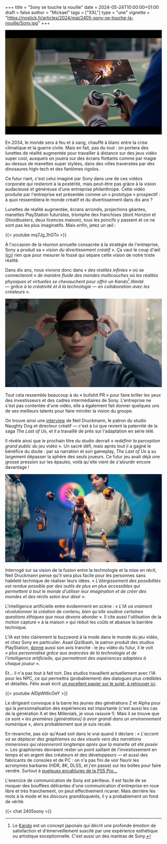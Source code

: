 +++
title = "Sony se touche la nouille"
date = 2024-05-24T10:00:00+01:00
draft = false
author = "Mickael"
tags = ["XXL"]
type = "une"
vignette = "https://nostick.fr/articles/2024/mai/2405-sony-se-touche-la-nouille/Sony.jpg"
+++

![Sony](Sony.jpg "Portal 2 confirmé.")

En 2034, le monde sera à feu et à sang, chauffé à blanc entre la crise climatique et la guerre civile. Mais en fait, pas du tout : on portera des lunettes de réalité augmentée pour travailler à distance sur des jeux vidéo super cool, auxquels on jouera sur des écrans flottants comme par magie au-dessus de manettes super stylées, dans des villes traversées par des dinosaures high-tech et des fantômes rigolos.

Ce futur riant, c'est celui imaginé par Sony dans une de ces vidéos corporate qui resteront à la postérité, mais peut-être pas grâce à la vision audacieuse et généreuse d'une entreprise philanthrope. Cette vidéo produite par l'entreprise est présentée comme un « prototype » prospectif : à quoi ressemblera le monde créatif et du divertissement dans dix ans ? 

Lunettes de réalité augmentée, écrans arrondis, projections géantes, manettes PlayStation futuristes, triomphe des franchises (dont *Horizon* et *Ghostbusters*, deux licences maison), tous les poncifs y passent et ce ne sont pas les plus imaginatifs. Mais enfin, jetez un œil :

{{< youtube mq7Jg_1hGTo >}} 

À l'occasion de la réunion annuelle consacrée à la stratégie de l'entreprise, Sony a produit sa « *vision du divertissement créatif* ». Ça vaut le coup d'œil ([ici](https://www.sony.com/en/SonyInfo/creative-entertainment-vision/)) rien que pour mesurer le fossé qui sépare cette vision de notre triste réalité. 

Dans dix ans, nous vivrons donc dans « *des réalités infinies* » où se connecteront « *de manière fluide des mondes multicouches où les réalités physiques et virtuelles se chevauchent pour offrir un Kando[^1] illimité — grâce à la créativité et à la technologie — en collaboration avec les créateurs* ».

![Sony](Sony1.jpg "Sony Player One")

Tout cela ressemble beaucoup à du « bullshit PR » pour faire briller les yeux des investisseurs et des cadres intermédiaires de Sony. L'entreprise ne s'est pas contentée d'une vidéo, elle a également fait donner quelques uns de ses meilleurs talents pour faire miroiter la vision du groupe.

On trouve ainsi une [interview](https://www.sony.com/en/SonyInfo/creative-entertainment-vision/interview/2.html) de Neil Druckmann, le patron du studio Naughty Dog et directeur créatif — c'est à lui que revient la paternité de la saga *The Last of Us*, et il a travaillé de près sur l'adaptation en série télé.

Il révèle ainsi que le prochain titre du studio devrait « *redéfinir la perception grand public du jeu vidéo* ». Un sacré défi, mais après tout il a gagné le bénéfice du doute : par sa narration et son gameplay, *The Last of Us* a su largement dépasser la sphère des seuls joueurs. Ce futur jeu avait déjà une grosse pression sur les épaules, voilà qu'elle vient de s'alourdir encore davantage !

![Sony](Sony2.jpg "On n'a décidément rien fait de mieux depuis Minority Report.")

Interrogé sur sa vision de la fusion entre la technologie et la mise en récit, Neil Druckmann pense qu'il sera plus facile pour les personnes sans habileté technique de réaliser leurs idées. « *L'élargissement des possibilités est rendue possible par des outils de plus en plus accessibles qui permettent à tout le monde d'utiliser leur imagination et de créer des mondes et des récits selon leur désir* ».

L'intelligence artificielle entre évidemment en scène : « *L'IA va vraiment révolutionner la création de contenu, bien qu'elle soulève certaines questions éthiques que nous devons aborder* ». Il cite aussi l'utilisation de la motion capture « à la maison » qui réduit les coûts et abaisse la barrière technique.

L'IA est très clairement le buzzword à la mode dans le monde du jeu vidéo, et chez Sony en particulier. Asad Qizilbash, le patron produit des studios PlayStation, [donne](https://www.sony.com/en/SonyInfo/creative-entertainment-vision/interview/3.html) aussi son avis tranché : le jeu vidéo du futur, il le voit « *plus personnalisé grâce aux avancées de la technologie et de l'intelligence artificielle, qui permettront des expériences adaptées à chaque joueur* ».

Et… il n'a pas tout à fait tort. Des studios travaillent actuellement avec l'IA pour les NPC, ce qui permettra (probablement) des dialogues plus crédibles et détaillés. Félix avait écrit [un excellent papier sur le sujet, à retrouver ici](https://nostick.fr/articles/2024/avril/0104-comment-la-generative-veut-revolutionner-notre-rapport-aux-pnj/). 

{{< youtube AlDpWt6cOeY >}}

Le dirigeant convoque à la barre les jeunes des générations Z et Alpha pour qui la personnalisation des expériences est importante (c'est aussi les cas de la génération X et des Millenials, je vous rassure !). Mais il se trouve que ce sont « *les premières [générations] à avoir grandi dans un environnement numérique* », alors probablement que je suis recalé.

En revanche, pas sûr qu'Asad soit dans le vrai quand il déclare : « *L'accent va se déplacer des graphismes ou des visuels vers des narrations immersives qui résonneront longtemps après que la manette ait été posée* ». Les graphismes devraient rester un point saillant de l'investissement en temps et en argent des créateurs et des développeurs — et aussi des fabricants de consoles et de PC : on n'a pas fini de voir fleurir les acronymes barbares (HDR, 8K, DLSS, et j'en passe) sur les boîtes pour faire vendre. Surtout à [quelques encablures de la PS5 Pro…](https://nostick.fr/articles/2024/avril/1704-meilleur-gpu-optimisation-ray-tracing-bientot-une-ps5-pour-les-pros/)

L'exercice de communication de Sony est périlleux. Il est facile de se moquer des bouffées délirantes d'une communication d'entreprise en roue libre et très franchement, on peut effectivement ricaner. Mais derrière les mots à la mode et les discours grandiloquents, il y a probablement un fond de vérité.

[^1]: Le [Kando](https://www.sony.co.uk/alphauniverse/stories/kando-attitude) est un concept japonais qui décrit une profonde émotion de satisfaction et d'émerveillement suscité par une expérience esthétique ou artistique exceptionnelle. C'est aussi un des mantras de Sony.

 {{< chat 2405sony >}}